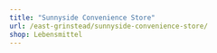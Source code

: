 ```yaml
---
title: "Sunnyside Convenience Store"
url: /east-grinstead/sunnyside-convenience-store/
shop: Lebensmittel
---
```

